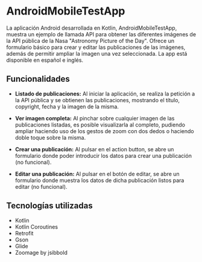 # AndroidMobileTestApp

La aplicación Android desarrollada en Kotlin, AndroidMobileTestApp, muestra un ejemplo de llamada API para obtener las diferentes imágenes de la API pública de la Nasa "Astronomy Picture of the Day". Ofrece un formulario básico para crear y editar las publicaciones de las imágenes, además de permitir ampliar la imagen una vez seleccionada. La app está disponible en español e inglés.

## Funcionalidades

- **Listado de publicaciones:** Al iniciar la aplicación, se realiza la petición a la API pública y se obtienen las publicaciones, mostrando el título, copyright, fecha y la imagen de la misma.

- **Ver imagen completa:** Al pinchar sobre cualquier imagen de las publicaciones listadas, es posible visualizarla al completo, pudiendo ampliar haciendo uso de los gestos de zoom con dos dedos o haciendo doble toque sobre la misma.

- **Crear una publicación:** Al pulsar en el action button, se abre un formulario donde poder introducir los datos para crear una publicación (no funcional).

- **Editar una publicación:** Al pulsar en el botón de editar, se abre un formulario donde muestra los datos de dicha publicación listos para editar (no funcional).

## Tecnologías utilizadas

- Kotlin
- Kotlin Coroutines
- Retrofit
- Gson
- Glide
- Zoomage by jsibbold
